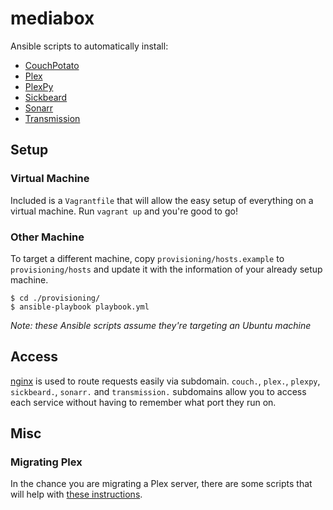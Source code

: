 # mediabox

Ansible scripts to automatically install:

* [CouchPotato](https://couchpota.to/)
* [Plex](https://plex.tv/)
* [PlexPy](https://github.com/drzoidberg33/plexpy)
* [Sickbeard](http://sickbeard.com/)
* [Sonarr](https://sonarr.tv/)
* [Transmission](http://www.transmissionbt.com/)

## Setup

### Virtual Machine

Included is a `Vagrantfile` that will allow the easy setup of everything on a virtual machine.  Run `vagrant up` and you're good to go!

### Other Machine

To target a different machine, copy `provisioning/hosts.example` to `provisioning/hosts` and update it with the information of your already setup machine.

    $ cd ./provisioning/
    $ ansible-playbook playbook.yml

*Note: these Ansible scripts assume they're targeting an Ubuntu machine*

## Access

[nginx](http://nginx.org/en/) is used to route requests easily via subdomain. `couch.`, `plex.`, `plexpy`, `sickbeard.`, `sonarr.` and `transmission.` subdomains allow you to access each service without having to remember what port they run on.

## Misc

### Migrating Plex

In the chance you are migrating a Plex server, there are some scripts that will help with [these instructions](https://support.plex.tv/hc/en-us/articles/201370363-Move-an-Install-to-Another-System).